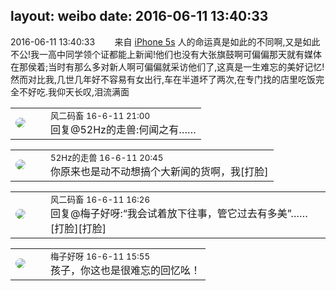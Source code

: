 layout: weibo
date: 2016-06-11 13:40:33
---
<meta name="referrer" content="no-referrer" />

2016-06-11 13:40:33  &nbsp;&nbsp;&nbsp;&nbsp;&nbsp;&nbsp; 来自 <a href="sinaweibo://customweibosource" rel="nofollow">iPhone 5s</a>
人的命运真是如此的不同啊,又是如此不公!我一高中同学领个证都能上新闻!他们也没有大张旗鼓啊可偏偏那天就有媒体在那侯着;当时有那么多对新人啊可偏偏就采访他们了,这真是一生难忘的美好记忆!然而对比我,几世几年好不容易有女出行,车在半道坏了两次,在专门找的店里吃饭完全不好吃.我仰天长叹,泪流满面 ​​​

<table style="width: 100%;">
  <tr>
    <td style="width: 40px;"><img style="border-radius:50%" src="https://tva3.sinaimg.cn/crop.0.0.639.639.50/6d2a6003jw8f3idy69w2gj20hs0hrt9g.jpg?KID=imgbed,tva&Expires=1624465808&ssig=Cna1Ya%2FTEx"></td>
    <td colspan="2"><small>风二码畜 16-6-11 21:00</small><br/>回复@52Hz的走兽:何闻之有……</td>
  </tr>
</table>

<table style="width: 100%;">
  <tr>
    <td style="width: 40px;"><img style="border-radius:50%" src="https://tva4.sinaimg.cn/crop.0.0.180.180.50/8beaf773jw1e8qgp5bmzyj2050050aa8.jpg?KID=imgbed,tva&Expires=1624465808&ssig=adKaZRPkWe"></td>
    <td colspan="2"><small>52Hz的走兽 16-6-11 20:45</small><br/>你原来也是动不动想搞个大新闻的货啊，我[打脸]</td>
  </tr>
</table>

<table style="width: 100%;">
  <tr>
    <td style="width: 40px;"><img style="border-radius:50%" src="https://tva3.sinaimg.cn/crop.0.0.639.639.50/6d2a6003jw8f3idy69w2gj20hs0hrt9g.jpg?KID=imgbed,tva&Expires=1624465808&ssig=Cna1Ya%2FTEx"></td>
    <td colspan="2"><small>风二码畜 16-6-11 16:26</small><br/>回复@梅子好呀:“我会试着放下往事，管它过去有多美”……[打脸][打脸]</td>
  </tr>
</table>

<table style="width: 100%;">
  <tr>
    <td style="width: 40px;"><img style="border-radius:50%" src="https://tva3.sinaimg.cn/crop.0.0.180.180.50/abefb5b0jw1e8qgp5bmzyj2050050aa8.jpg?KID=imgbed,tva&Expires=1624465808&ssig=W%2F%2FPreq8S%2B"></td>
    <td colspan="2"><small>梅子好呀 16-6-11 15:55</small><br/>孩子，你这也是很难忘的回忆吆！</td>
  </tr>
</table>
